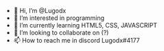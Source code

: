 - 👋 Hi, I’m @Lugodx
- 👀 I’m interested in programming
- 🌱 I’m currently learning HTML5, CSS, JAVASCRIPT
- 💞️ I’m looking to collaborate on (?) 
- 📫 How to reach me in discord Lugodx#4177

<!---
Lugodx/Lugodx is a ✨ special ✨ repository because its `README.md` (this file) appears on your GitHub profile.
You can click the Preview link to take a look at your changes.
--->
